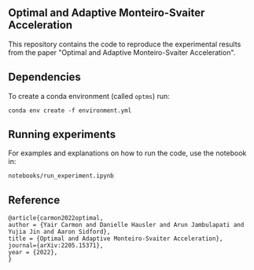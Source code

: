 ## Optimal and Adaptive Monteiro-Svaiter Acceleration

This repository contains the code to reproduce the experimental results from the paper "Optimal and Adaptive Monteiro-Svaiter Acceleration". 

## Dependencies 
To create a conda environment (called `optms`) run: 
```  
conda env create -f environment.yml  
``` 

## Running experiments 
For examples and explanations on how to run the code, use the notebook in:
```  
notebooks/run_experiment.ipynb  
``` 
 ## Reference  
```  
@article{carmon2022optimal,  
author = {Yair Carmon and Danielle Hausler and Arun Jambulapati and Yujia Jin and Aaron Sidford},
title = {Optimal and Adaptive Monteiro-Svaiter Acceleration},  
journal={arXiv:2205.15371},
year = {2022},
}  
```


